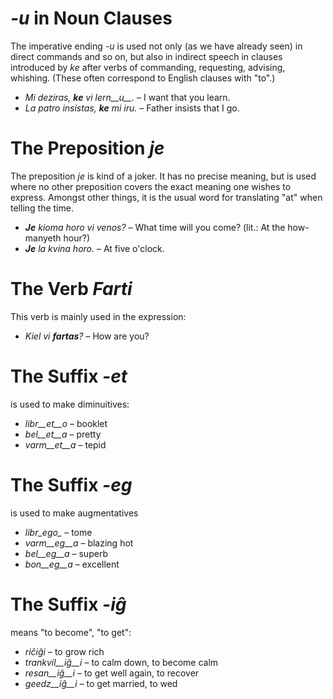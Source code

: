 # *-u* in Noun Clauses

The imperative ending *-u* is used not only (as we have already seen) in direct commands and so on, but also in indirect speech in clauses introduced by *ke* after verbs of commanding, requesting, advising, whishing. (These often correspond to English clauses with "to".)

- *Mi deziras, __ke__ vi lern__u__.* – I want that you learn.
- *La patro insistas, __ke__ mi iru.* – Father insists that I go. 
 
# The Preposition *je*

The preposition *je* is kind of a joker. It has no precise meaning, but is used where no other preposition covers the exact meaning one wishes to express. Amongst other things, it is the usual word for translating "at" when telling the time.

- *__Je__ kioma horo vi venos?* – What time will you come? (lit.: At the how-manyeth hour?)
- *__Je__ la kvina horo.* – At five o'clock.
 

# The Verb *Farti*

This verb is mainly used in the expression:

- *Kiel vi __fartas__?* – How are you?


# The Suffix *-et*

is used to make diminuitives:

- *libr__et__o* – booklet
- *bel__et__a*  – pretty
- *varm__et__a* – tepid
 

# The Suffix *-eg*

is used to make augmentatives

- *libr_ego_*    – tome
- *varm__eg__a*  – blazing hot
- *bel__eg__a*   – superb
- *bon__eg__a*   – excellent
 

# The Suffix *-iĝ*

means "to become", "to get":

- *riĉiĝi*          – to grow rich
- *trankvil__iĝ__i* – to calm down, to become calm
- *resan__iĝ__i*    – to get well again, to recover
- *geedz__iĝ__i*    – to get married, to wed
 

